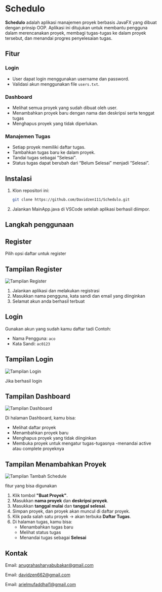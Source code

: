 # Schedulo

**Schedulo** adalah aplikasi manajemen proyek berbasis JavaFX yang dibuat dengan prinsip OOP. Aplikasi ini ditujukan untuk membantu pengguna dalam merencanakan proyek, membagi tugas-tugas ke dalam proyek tersebut, dan menandai progres penyelesaian tugas.

## Fitur

### Login
- User dapat login menggunakan username dan password.
- Validasi akun menggunakan file `users.txt`.

### Dashboard
- Melihat semua proyek yang sudah dibuat oleh user.
- Menambahkan proyek baru dengan nama dan deskripsi serta tenggat tugas
- Menghapus proyek yang tidak diperlukan.

### Manajemen Tugas
- Setiap proyek memiliki daftar tugas.
- Tambahkan tugas baru ke dalam proyek.
- Tandai tugas sebagai "Selesai".
- Status tugas dapat berubah dari “Belum Selesai” menjadi “Selesai”.

## Instalasi
1. Klon repositori ini:
   ```bash
   git clone https://github.com/Davidzen111/Schedulo.git
2. Jalankan MainApp.java di VSCode setelah aplikasi berhasil diimpor.

## Langkah penggunaan

## Register
Pilih opsi daftar untuk register
## Tampilan Register
![Tampilan Register](./assets/TampilanRegister.png)

1. Jalankan aplikasi dan melakukan registrasi
2. Masukkan nama pengguna, kata sandi dan email yang diinginkan
3. Selamat akun anda berhasil terbuat

## Login

Gunakan akun yang sudah kamu daftar tadi
Contoh:
- Nama Pengguna: `aco`
- Kata Sandi: `ac0123`

## Tampilan Login
![Tampilan Login](assets/TampilanLogin.png)

Jika berhasil login

## Tampilan Dashboard
![Tampilan Dashboard](./assets/TampilanDashboard.png)

Di halaman Dashboard, kamu bisa:
- Melihat daftar proyek
- Menambahkan proyek baru
- Menghapus proyek yang tidak diinginkan
- Membuka proyek untuk mengatur tugas-tugasnya
-menandai active atau complete proyeknya

## Tampilan Menambahkan Proyek
![Tampilan Tambah Schedule](./assets/TampilanTambahProyek.png)

fitur yang bisa digunakan
1. Klik tombol **"Buat Proyek"**.
2. Masukkan **nama proyek** dan **deskripsi proyek**.
3. Masukkan **tanggal mulai** dan **tanggal selesai**.
4. Simpan proyek, dan proyek akan muncul di daftar proyek.
5. Klik pada salah satu proyek → akan terbuka **Daftar Tugas**.
6. Di halaman tugas, kamu bisa:
   - Menambahkan tugas baru
   - Melihat status tugas
   - Menandai tugas sebagai **Selesai**

## Kontak

Email: anugrahasharyabubakar@gmail.com

Email: davidzen662@gmail.com

Email: arielmufaddhal1@gmail.com

